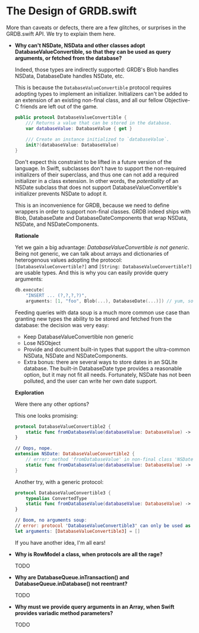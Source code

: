 The Design of GRDB.swift
========================

More than caveats or defects, there are a few glitches, or surprises in the GRDB.swift API. We try to explain them here.

- **Why can't NSDate, NSData and other classes adopt DatabaseValueConvertible, so that they can be used as query arguments, or fetched from the database?**
    
    Indeed, those types are indirectly supported: GRDB's Blob handles NSData, DatabaseDate handles NSDate, etc.
    
    This is because the `DatabaseValueConvertible` protocol requires adopting types to implement an initializer. Initializers can't be added to an extension of an existing non-final class, and all our fellow Objective-C friends are left out of the game.
    
    ```swift
    public protocol DatabaseValueConvertible {
        /// Returns a value that can be stored in the database.
        var databaseValue: DatabaseValue { get }
        
        /// Create an instance initialized to `databaseValue`.
        init?(databaseValue: DatabaseValue)
    }
    ```
    
    Don't expect this constraint to be lifted in a future version of the language. In Swift, subclasses don't have to support the non-required initializers of their superclass, and thus one can not add a required initializer in a class extension. In other words, the *potentiality* of an NSDate subclass that does not support DatabaseValueConvertible's initializer prevents NSDate to adopt it.
    
    This is an inconvenience for GRDB, because we need to define wrappers in order to support non-final classes. GRDB indeed ships with Blob, DatabaseDate and DatabaseDateComponents that wrap NSData, NSDate, and NSDateComponents.
    
    **Rationale**
    
    Yet we gain a big advantage: *DatabaseValueConvertible is not generic*. Being not generic, we can talk about arrays and dictionaries of heterogenous values adopting the protocol: `[DatabaseValueConvertible?]` and `[String: DatabaseValueConvertible?]` are usable types. And this is why you can easily provide query arguments:
    
    ```swift
    db.execute(
        "INSERT ... (?,?,?,?)",
        arguments: [1, "foo", Blob(...), DatabaseDate(...)]) // yum, soup!
    ```
    
    Feeding queries with data soup is a much more common use case than granting new types the ability to be stored and fetched from the database: the decision was very easy:
    
    - Keep DatabaseValueConvertible non generic
    - Lose NSObject
    - Provide and document built-in types that support the ultra-common NSData, NSDate and NSDateComponents.
    - Extra bonus: there are several ways to store dates in an SQLite database. The built-in DatabaseDate type provides a reasonable option, but it may not fit all needs. Fortunately, NSDate has not been polluted, and the user can write her own date support.
    
    **Exploration**
    
    Were there any other options?
    
    This one looks promising:
    
    ```swift
    protocol DatabaseValueConvertible2 {
        static func fromDatabaseValue(databaseValue: DatabaseValue) -> Self?
    }
    
    // Oops, nope.
    extension NSDate: DatabaseValueConvertible2 {
        // error: method 'fromDatabaseValue' in non-final class 'NSDate' must return `Self` to conform to protocol 'DatabaseValueConvertible2'
        static func fromDatabaseValue(databaseValue: DatabaseValue) -> NSDate? { ... }
    }
    ```
    
    Another try, with a generic protocol:
    
    ```swift
    protocol DatabaseValueConvertible3 {
        typealias ConvertedType
        static func fromDatabaseValue(databaseValue: DatabaseValue) -> ConvertedType?
    }
    
    // Boom, no arguments soup:
    // error: protocol 'DatabaseValueConvertible3' can only be used as a generic constraint because it has Self or associated type requirements
    let arguments: [DatabaseValueConvertible3] = []
    ```
    
    If you have another idea, I'm all ears!
    

- **Why is RowModel a class, when protocols are all the rage?**
    
    TODO
    
- **Why are DatabaseQueue.inTransaction() and DatabaseQueue.inDatabase() not reentrant?**
    
    TODO
    
- **Why must we provide query arguments in an Array, when Swift provides variadic method parameters?**
    
    TODO
    
